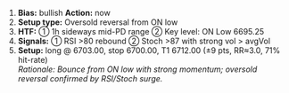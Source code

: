1. **Bias:** bullish **Action:** now  
2. **Setup type:** Oversold reversal from ON low  
3. **HTF:** ① 1h sideways mid-PD range ② Key level: ON Low 6695.25  
4. **Signals:** ① RSI >80 rebound ② Stoch >87 with strong vol > avgVol  
5. **Setup:** long @ 6703.00, stop 6700.00, T1 6712.00 (±9 pts, RR≈3.0, 71% hit-rate)  
_Rationale: Bounce from ON low with strong momentum; oversold reversal confirmed by RSI/Stoch surge._
